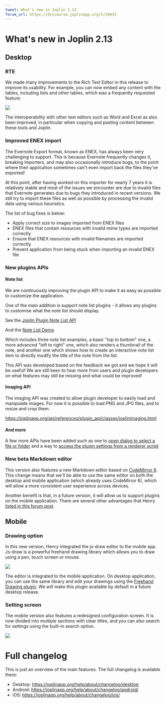```yaml
---
tweet: What's new in Joplin 2.13
forum_url: https://discourse.joplinapp.org/t/34033
---
```


# What's new in Joplin 2.13

## Desktop

### RTE

We made many improvements to the Rich Text Editor in this release to improve its usability. For example, you can now embed any content with the tables, including lists and other tables, which was a frequently requested feature:

![](https://raw.githubusercontent.com/laurent22/joplin/dev/Assets/WebsiteAssets/images/news/20231203-rte-table.png)

The interoperability with other text editors such as Word and Excel as also been improved, in particular when copying and pasting content between these tools and Joplin.

### Improved ENEX import

The Evernote Export format, known as ENEX, has always been very challenging to support. This is because Evernote frequently changes it, breaking importers, and may also occasionally introduce bugs, to the point where their application sometimes can't even import back the files they've exported!

At this point, after having worked on this importer for nearly 7 years it is relatively stable and most of the issues we encounter are due to invalid files that Evernote generates due to bugs they introduced in recent versions. We still try to import these files as well as possible by processing the invalid data using various heuristics.

The list of bug fixes is below:

- Apply correct size to images imported from ENEX files
- ENEX files that contain resources with invalid mime types are imported correctly
- Ensure that ENEX resources with invalid filenames are imported correctly
- Prevent application from being stuck when importing an invalid ENEX file

### New plugins APIs

#### Note list

We are continuously improving the plugin API to make it as easy as possible to customize the application.

One of the main addition is support note list plugins - it allows any plugins to customise what the note list should display.

See the [Joplin Plugin Note List API](https://joplinapp.org/api/references/plugin_api/classes/joplinviewsnotelist.html)

And the [Note List Demo](https://github.com/laurent22/joplin/blob/dev/packages/app-cli/tests/support/plugins/note_list_renderer/src/index.ts)

Which includes three note list examples, a basic "top to bottom" one, a more advanced "left to right" one, which also renders a thumbnail of the note, and another one which shows how to create an interactive note list item to directly modify the title of the note from the list.

This API was developed based on the feedback we got and we hope it will be useful! We are still keen to hear more from users and plugin developers on what features may still be missing and what could be improved!

#### Imaging API

The imaging API was created to allow plugin developer to easily load and manipulate images. For now it is possible to load PNG and JPG files, and to resize and crop them.

https://joplinapp.org/api/references/plugin_api/classes/joplinimaging.html

#### And more

A few more APIs have been added such as one to [open dialog to select a file or folder](https://joplinapp.org/api/references/plugin_api/classes/joplinviewsdialogs.html#showopendialog) and a way to [access the plugin settings from a renderer script](https://joplinapp.org/api/references/plugin_api/enums/contentscripttype.html#getting-the-settings-from-the-renderer)

### New beta Markdown editor

This version also features a new Markdown editor based on [CodeMirror 6](https://codemirror.net/). This change means that we'll be able to use the same editor on both the desktop and mobile application (which already uses CodeMirror 6), which will allow a more consistent user experience across devices.

Another benefit is that, in a future version, it will allow us to support plugins on the mobile application. There are several other advantages that Henry [listed in this forum post](https://discourse.joplinapp.org/t/pre-release-v2-13-is-now-available-updated-18-11-2023/32697/12?u=laurent).

## Mobile

### Drawing option

In this new version, Henry integrated the js-draw editor to the mobile app. Js-draw is a powerful freehand drawing library which allows you to draw using a pen, touch screen or mouse.

![](https://raw.githubusercontent.com/laurent22/joplin/dev/Assets/WebsiteAssets/images/news/20231203-drawing.png)

The editor is integrated to the mobile application. On desktop application, you can use the same library and edit your drawings using the [Freehand Drawing plugin](https://github.com/personalizedrefrigerator/joplin-plugin-freehand-drawing). We will make this plugin available by default in a future desktop release.

### Setting screen

The mobile version also features a redesigned configuration screen. It is now divided into multiple sections with clear titles, and you can also search for settings using the built-in search option.

![](https://raw.githubusercontent.com/laurent22/joplin/dev/Assets/WebsiteAssets/images/news/20231203-settings.png)

# Full changelog

This is just an overview of the main features. The full changelog is available there:

- Desktop: https://joplinapp.org/help/about/changelog/desktop
- Android: https://joplinapp.org/help/about/changelog/android/
- iOS: https://joplinapp.org/help/about/changelog/ios/